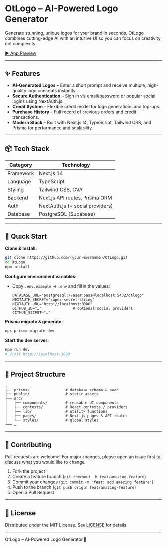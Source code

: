 # OtLogo – AI-Powered Logo Generator

Generate stunning, unique logos for your brand in seconds. OtLogo combines cutting-edge AI with an intuitive UI so you can focus on creativity, not complexity.

[▶️ App Preview](https://youtu.be/qkdHtGlkffQ)

---

## ✨ Features

- **AI-Generated Logos** – Enter a short prompt and receive multiple, high-quality logo concepts instantly.
- **Secure Authentication** – Sign in via email/password or popular social logins using NextAuth.js.
- **Credit System** – Flexible credit model for logo generations and top-ups.
- **Purchase History** – Full record of previous orders and credit transactions.
- **Modern Stack** – Built with Next.js 14, TypeScript, Tailwind CSS, and Prisma for performance and scalability.

---

## 📦 Tech Stack

| Category   | Technology                               |
|------------|------------------------------------------|
| Framework  | Next.js 14                               |
| Language   | TypeScript                               |
| Styling    | Tailwind CSS, CVA                        |
| Backend    | Next.js API routes, Prisma ORM           |
| Auth       | NextAuth.js (+ social providers)         |
| Database   | PostgreSQL (Supabase)                    |

---

## 🚀 Quick Start

**Clone & Install:**
```bash
git clone https://github.com/<your-username>/OtLogo.git
cd OtLogo
npm install
```

**Configure environment variables:**
- Copy `.env.example` → `.env` and fill in the values:
  ```env
  DATABASE_URL="postgresql://user:pass@localhost:5432/otlogo"
  NEXTAUTH_SECRET="super-secret-string"
  NEXTAUTH_URL="http://localhost:3000"
  GITHUB_ID="…"              # optional social providers
  GITHUB_SECRET="…"
  ```

**Prisma migrate & generate:**
```bash
npx prisma migrate dev
```

**Start the dev server:**
```bash
npm run dev
# Visit http://localhost:3000
```

---

## 📁 Project Structure

```
.
├── prisma/                # database schema & seed
├── public/                # static assets
├── src/
│   ├── components/        # reusable UI components
│   ├── contexts/          # React contexts / providers
│   ├── lib/               # utility functions
│   ├── pages/             # Next.js pages & API routes
│   └── styles/            # global styles
└── …
```

---

## 🤝 Contributing

Pull requests are welcome! For major changes, please open an issue first to discuss what you would like to change.

1. Fork the project
2. Create a feature branch (`git checkout -b feat/amazing-feature`)
3. Commit your changes (`git commit -m 'feat: add amazing feature'`)
4. Push to the branch (`git push origin feat/amazing-feature`)
5. Open a Pull Request

---

## 📜 License

Distributed under the MIT License. See [LICENSE](LICENSE) for details.

---

OtLogo – AI-Powered Logo Generator 🚀
